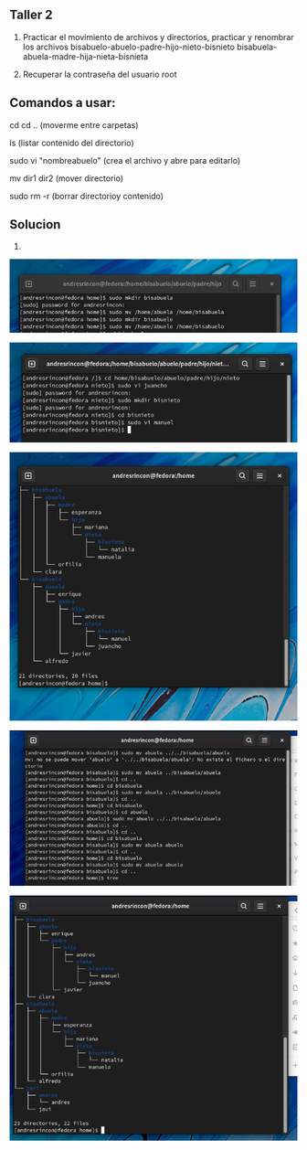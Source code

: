 ## Taller 2

1. Practicar el movimiento de archivos y directorios, practicar y renombrar los archivos
bisabuelo-abuelo-padre-hijo-nieto-bisnieto    bisabuela-abuela-madre-hija-nieta-bisnieta

2. Recuperar la contraseña del usuario root

## Comandos a usar:

cd  cd .. (moverme entre carpetas)
 
ls  (listar contenido del directorio)

sudo vi "nombreabuelo"  (crea el archivo y abre para editarlo)
 
mv dir1 dir2 (mover directorio)

sudo rm -r  (borrar directorioy contenido)


## Solucion
 
1.

<img src="/img/7.png" title="7.png" name="7.png"/><br>

<img src="/img/8.png" title="8.png" name="8.png"/><br>

<img src="/img/9.png" title="9.png" name="9.png"/><br>

<img src="/img/10.png" title="10.png" name="10.png"/><br>

<img src="/img/11.png" title="11.png" name="11.png"/><br>

